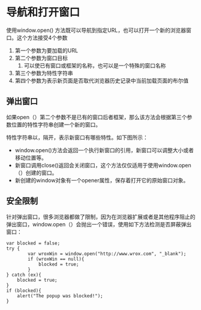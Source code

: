 # 导航和打开窗口

使用window.open\(\) 方法既可以导航到指定URL，也可以打开一个新的浏览器窗口。这个方法接受4个参数

1. 第一个参数为要加载的URL
2. 第二个参数为窗口目标
   1. 可以使已有窗口或框架的名称，也可以是一个特殊的窗口名称
3. 第三个参数为特性字符串
4. 第四个参数为表示新页面是否取代浏览器历史记录中当前加载页面的布尔值



## 弹出窗口

如果open（）第二个参数不是已有的窗口后者框架，那么该方法会根据第三个参数位置的特性字符串创建一个新的窗口。

特性字符串以，隔开，表示新窗口有哪些特性。如下图所示：



* window.open\(\)方法会返回一个执行新窗口的引用，新窗口可以调整大小或者移动位置等。
* 新窗口调用close\(\)返回会关闭窗口，这个方法仅仅适用于使用window.open（）创建的窗口。
* 新创建的window对象有一个opener属性，保存着打开它的原始窗口对象。



## 安全限制

针对弹出窗口，很多浏览器都做了限制，因为在浏览器扩展或者是其他程序阻止的弹出窗口，window.open（）会抛出一个错误，使用如下方法检测是否屏蔽弹出窗口：

```
var blocked = false;
try {
        var wroxWin = window.open("http://www.wrox.com", "_blank");
        if (wroxWin == null){
            blocked = true;
        }
} catch (ex){
    blocked = true;
}
if (blocked){
    alert("The popup was blocked!");
}
```





